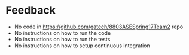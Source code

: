 # Feedback
* No code in https://github.com/gatech/8803ASESpring17Team2 repo
* No instructions on how to run the code
* No instructions on how to run the tests
* No instructions on how to setup continuous integration
